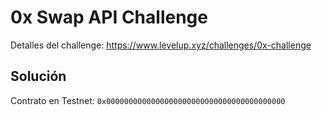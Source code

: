 # 0x Swap API Challenge

Detalles del challenge: https://www.levelup.xyz/challenges/0x-challenge

## Solución

Contrato en Testnet: `0x0000000000000000000000000000000000000000`
